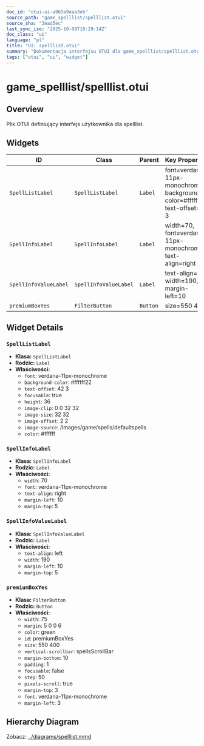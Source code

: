 ```yaml
---
doc_id: "otui-ui-a965a9eaa3eb"
source_path: "game_spelllist/spelllist.otui"
source_sha: "3ead5ec"
last_sync_iso: "2025-10-09T10:29:14Z"
doc_class: "ui"
language: "pl"
title: "UI: spelllist.otui"
summary: "Dokumentacja interfejsu OTUI dla game_spelllist/spelllist.otui"
tags: ["otui", "ui", "widget"]
---
```


# game_spelllist/spelllist.otui

## Overview

Plik OTUI definiujący interfejs użytkownika dla spelllist.

## Widgets

| ID | Class | Parent | Key Properties |
|----|-------|--------|----------------|
| `SpellListLabel` | `SpellListLabel` | `Label` | font=verdana-11px-monochrome, background-color=#ffffff22, text-offset=42 3 |
| `SpellInfoLabel` | `SpellInfoLabel` | `Label` | width=70, font=verdana-11px-monochrome, text-align=right |
| `SpellInfoValueLabel` | `SpellInfoValueLabel` | `Label` | text-align=left, width=190, margin-left=10 |
| `premiumBoxYes` | `FilterButton` | `Button` | size=550 400 |

## Widget Details

### `SpellListLabel`

- **Klasa:** `SpellListLabel`
- **Rodzic:** `Label`
- **Właściwości:**
  - `font`: verdana-11px-monochrome
  - `background-color`: #ffffff22
  - `text-offset`: 42 3
  - `focusable`: true
  - `height`: 36
  - `image-clip`: 0 0 32 32
  - `image-size`: 32 32
  - `image-offset`: 2 2
  - `image-source`: /images/game/spells/defaultspells
  - `color`: #ffffff

### `SpellInfoLabel`

- **Klasa:** `SpellInfoLabel`
- **Rodzic:** `Label`
- **Właściwości:**
  - `width`: 70
  - `font`: verdana-11px-monochrome
  - `text-align`: right
  - `margin-left`: 10
  - `margin-top`: 5

### `SpellInfoValueLabel`

- **Klasa:** `SpellInfoValueLabel`
- **Rodzic:** `Label`
- **Właściwości:**
  - `text-align`: left
  - `width`: 190
  - `margin-left`: 10
  - `margin-top`: 5

### `premiumBoxYes`

- **Klasa:** `FilterButton`
- **Rodzic:** `Button`
- **Właściwości:**
  - `width`: 75
  - `margin`: 5 0 0 6
  - `color`: green
  - `id`: premiumBoxYes
  - `size`: 550 400
  - `vertical-scrollbar`: spellsScrollBar
  - `margin-bottom`: 10
  - `padding`: 1
  - `focusable`: false
  - `step`: 50
  - `pixels-scroll`: true
  - `margin-top`: 3
  - `font`: verdana-11px-monochrome
  - `margin-left`: 3

## Hierarchy Diagram

Zobacz: [../diagrams/spelllist.mmd](../diagrams/spelllist.mmd)

